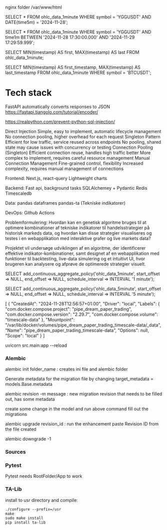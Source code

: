 nginx folder
/var/www/html

SELECT *
FROM ohlc_data_1minute
WHERE symbol = 'YGGUSDT'
  AND DATE(time5m) = '2024-11-28';

SELECT *
FROM ohlc_data_1minute 
WHERE symbol = 'YGGUSDT'
  AND time1m BETWEEN '2024-11-28 17:30:00.000' AND '2024-11-29 17:29:59.999';


SELECT 
    MIN(timestamp) AS first,
    MAX(timestamp) AS last
FROM ohlc_data_1minute;

SELECT 
    MIN(timestamp) AS first_timestamp,
    MAX(timestamp) AS last_timestamp
FROM ohlc_data_1minute
WHERE symbol = 'BTCUSDT';

# Tech stack

FastAPI automatically converts responses to JSON
https://fastapi.tiangolo.com/tutorial/encoder/


https://realpython.com/prevent-python-sql-injection/


Direct Injection	Simple, easy to implement, automatic lifecycle management	No connection pooling, higher overhead for each request
Singleton Pattern	Efficient for low traffic, service reused across endpoints	No pooling, shared state may cause issues with concurrency or testing
Connection Pooling (Singleton)	Efficient connection reuse, handles high traffic better	More complex to implement, requires careful resource management
Manual Connection Management	Fine-grained control, flexibility	Increased complexity, requires manual management of connections

Frontend:
Next.js, react-query
Lightweight charts

Backend:
Fast api, background tasks
SQLAlchemey + Pydantic
Redis
Timescaledb

Data:
pandas dataframes
pandas-ta (Tekniske indikatorer)

DevOps:
Github Actions

Problemformulering:
Hvordan kan en genetisk algoritme bruges til at optimere kombinationer af tekniske indikatorer til handelsstrategier på historisk markeds data, 
og hvordan kan disse strategier visualiseres og testes i en webapplikation med interaktive grafer og live markets data?


Projektet vil undersøge udviklingen af en algoritme, der identificerer effektive indikator-kombinationer, samt designet af en webapplikation med funktioner til backtesting, live-data simulering og et intuitivt UI, hvor brugeren kan analysere og afprøve de optimerede strategier visuelt.



SELECT add_continuous_aggregate_policy('ohlc_data_1minute',
  start_offset => NULL,
  end_offset => NULL,
  schedule_interval => INTERVAL '1 minute');

SELECT add_continuous_aggregate_policy('ohlc_data_5minute',
  start_offset => NULL,
  end_offset => NULL,
  schedule_interval => INTERVAL '5 minute');





[
    {
        "CreatedAt": "2024-11-28T12:56:57+01:00",
        "Driver": "local",
        "Labels": {
            "com.docker.compose.project": "pipe_dream_paper_trading",
            "com.docker.compose.version": "2.29.7",
            "com.docker.compose.volume": "timescale-data"
        },
        "Mountpoint": "/var/lib/docker/volumes/pipe_dream_paper_trading_timescale-data/_data",
        "Name": "pipe_dream_paper_trading_timescale-data",
        "Options": null,
        "Scope": "local"
    }
]


uvicorn src.main:app --reload


### Alembic

alembic init folder_name           : creates ini file and alembic folder

Generate metadata for the migration file by changing
 target_metadata = models.Base.metadata

alembic revision -m message      : new migration revision that needs to be filled out, has some metadata


create some change in the model and run above command
fill out the migrations

alembic upgrade revision_id          : run the enhancement
paste Revision ID from the file created

alembic downgrade -1

### Sources


### Pytest

Pytest needs RootFolder/App to work


### TA-Lib
install to usr directory and compile:
```
./configure --prefix=/usr
make
sudo make install
pip install ta-lib
```


